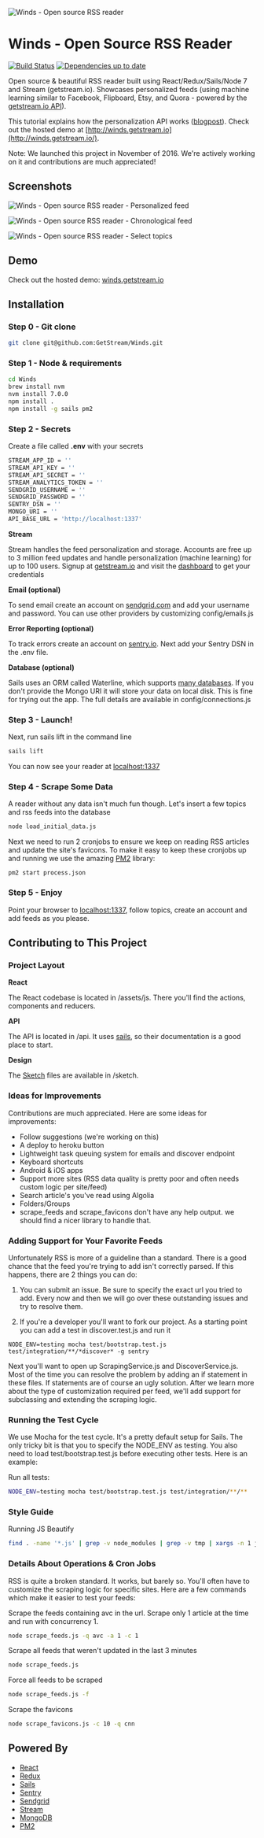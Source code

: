 ![Winds - Open source RSS reader](https://github.com/GetStream/Winds/raw/master/screenshots/ss-0.png "Winds - Open source RSS reader")


# Winds - Open Source RSS Reader
[![Build Status](https://travis-ci.org/GetStream/Winds.svg?branch=master)](https://travis-ci.org/GetStream/Winds)
[![Dependencies up to date](https://david-dm.org/GetStream/Winds.png)](https://david-dm.org/getstream/Winds)

Open source &amp; beautiful RSS reader built using React/Redux/Sails/Node 7 and Stream (getstream.io). Showcases personalized feeds (using machine learning similar to Facebook, Flipboard, Etsy, and Quora - powered by the [getstream.io API](https://getstream.io/)). 

This tutorial explains how the personalization API works ([blogpost](http://bit.ly/personalization-winds)). Check out the hosted demo at [http://winds.getstream.io](http://winds.getstream.io/).

Note: We launched this project in November of 2016. We're actively working on it and contributions are much appreciated!

## Screenshots

![Winds - Open source RSS reader - Personalized feed](https://github.com/GetStream/Winds/raw/master/screenshots/ss-2.png "Winds - Open source RSS reader")

![Winds - Open source RSS reader - Chronological feed](https://github.com/GetStream/Winds/raw/master/screenshots/ss-3.png "Winds - Open source RSS reader")

![Winds - Open source RSS reader - Select topics](https://github.com/GetStream/Winds/raw/master/screenshots/ss-1.png "Winds - Open source RSS reader")

## Demo

Check out the hosted demo: [winds.getstream.io](http://winds.getstream.io/)

## Installation

### Step 0 - Git clone 

```bash
git clone git@github.com:GetStream/Winds.git
```

### Step 1 - Node & requirements

```bash
cd Winds
brew install nvm
nvm install 7.0.0
npm install .
npm install -g sails pm2
```

### Step 2 - Secrets

Create a file called **.env** with your secrets

```bash
STREAM_APP_ID = ''
STREAM_API_KEY = ''
STREAM_API_SECRET = ''
STREAM_ANALYTICS_TOKEN = ''
SENDGRID_USERNAME = ''
SENDGRID_PASSWORD = ''
SENTRY_DSN = ''
MONGO_URI = ''
API_BASE_URL = 'http://localhost:1337'
```

**Stream**

Stream handles the feed personalization and storage. Accounts are free up to 3 million feed updates and handle personalization (machine learning) for up to 100 users. Signup at [getstream.io](https://getstream.io/) and visit the [dashboard](https://getstream.io/dashboard/) to get your credentials

**Email (optional)**

To send email create an account on [sendgrid.com](https://sendgrid.com/) and add your username and password. You can use other providers by customizing config/emails.js

**Error Reporting (optional)**

To track errors create an account on [sentry.io](https://sentry.io/). Next add your Sentry DSN in the .env file.

**Database (optional)**

Sails uses an ORM called Waterline, which supports [many databases](https://github.com/balderdashy/waterline-docs#supported-adapters). If you don't provide the Mongo URI it will store your data on local disk. This is fine for trying out the app. The full details are available in config/connections.js

### Step 3 - Launch!

Next, run sails lift in the command line

```bash
sails lift
```
You can now see your reader at [localhost:1337](http://localhost:1337/)

### Step 4 - Scrape Some Data

A reader without any data isn't much fun though. Let's insert a few topics and rss feeds into the database

```bash
node load_initial_data.js
```

Next we need to run 2 cronjobs to ensure we keep on reading RSS articles and update the site's favicons. To make it easy to keep these cronjobs up and running we use the amazing [PM2](https://github.com/Unitech/pm2) library:

```
pm2 start process.json
```

### Step 5 - Enjoy

Point your browser to [localhost:1337](http://localhost:1337/), follow topics, create an account and add feeds as you please.

## Contributing to This Project

### Project Layout

**React**

The React codebase is located in /assets/js. There you'll find the actions, components and reducers.

**API**

The API is located in /api. It uses [sails](http://sailsjs.org/), so their documentation is a good place to start.

**Design**

The [Sketch](https://www.sketchapp.com/) files are available in /sketch.

### Ideas for Improvements

Contributions are much appreciated. Here are some ideas for improvements:

* Follow suggestions (we're working on this)
* A deploy to heroku button
* Lightweight task queuing system for emails and discover endpoint
* Keyboard shortcuts
* Android & iOS apps
* Support more sites (RSS data quality is pretty poor and often needs custom logic per site/feed)
* Search article's you've read using Algolia
* Folders/Groups
* scrape_feeds and scrape_favicons don't have any help output. we should find a nicer library to handle that.

### Adding Support for Your Favorite Feeds

Unfortunately RSS is more of a guideline than a standard. There is a good chance that the feed you're trying to add isn't correctly parsed. If this happens, there are 2 things you can do:

1. You can submit an issue. Be sure to specify the exact url you tried to add. Every now and then we will go over these outstanding issues and try to resolve them.

2. If you're a developer you'll want to fork our project. As a starting point you can add a test in discover.test.js and run it

```
NODE_ENV=testing mocha test/bootstrap.test.js test/integration/**/*discover* -g sentry
```

Next you'll want to open up ScrapingService.js and DiscoverService.js. Most of the time you can resolve the problem by adding an if statement in these files. If statements are of course an ugly solution. After we learn more about the type of customization required per feed, we'll add support for subclassing and extending the scraping logic.

### Running the Test Cycle

We use Mocha for the test cycle. It's a pretty default setup for Sails. The only tricky bit is that you to specify the NODE_ENV as testing. You also need to load test/bootstrap.test.js before executing other tests. Here is an example:

Run all tests:
```bash
NODE_ENV=testing mocha test/bootstrap.test.js test/integration/**/**
```

### Style Guide

Running JS Beautify

```bash
find . -name '*.js' | grep -v node_modules | grep -v tmp | xargs -n 1 js-beautify -r
```

### Details About Operations & Cron Jobs

RSS is quite a broken standard. It works, but barely so. You'll often have to customize the scraping logic for specific sites.
Here are a few commands which make it easier to test your feeds:

Scrape the feeds containing avc in the url. Scrape only 1 article at the time and run with concurrency 1.
```bash
node scrape_feeds.js -q avc -a 1 -c 1
```

Scrape all feeds that weren't updated in the last 3 minutes
```bash
node scrape_feeds.js
```

Force all feeds to be scraped
```bash
node scrape_feeds.js -f
```

Scrape the favicons
```bash
node scrape_favicons.js -c 10 -q cnn
```

## Powered By

* [React](https://facebook.github.io/react/)
* [Redux](https://github.com/reactjs/react-redux)
* [Sails](http://sailsjs.org/)
* [Sentry](https://sentry.io/welcome/)
* [Sendgrid](https://sendgrid.com)
* [Stream](https://getstream.io)
* [MongoDB](https://www.mongodb.com/)
* [PM2](http://pm2.keymetrics.io/)
